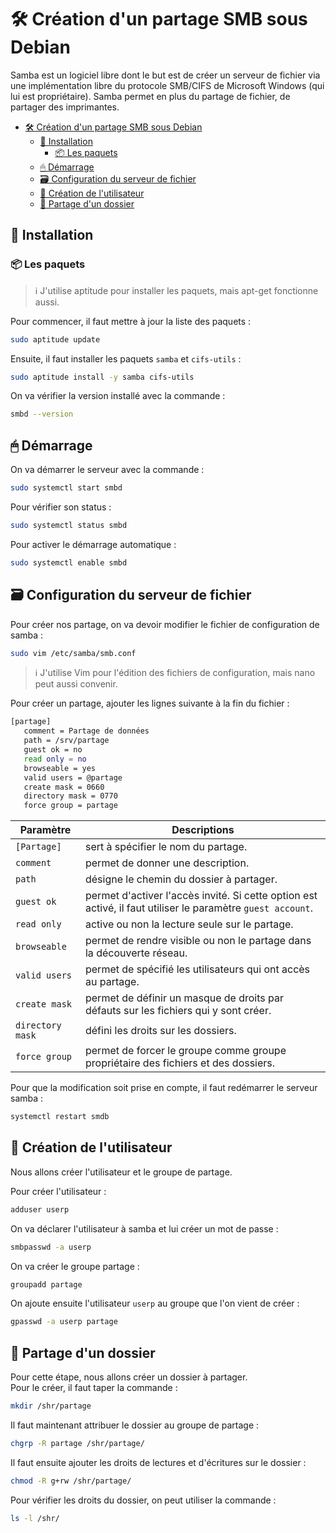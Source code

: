 # 🛠 Création d'un partage SMB sous Debian

Samba est un logiciel libre dont le but est de créer un serveur de fichier via une implémentation libre du protocole SMB/CIFS de Microsoft Windows (qui lui est propriétaire). Samba permet en plus du partage de fichier, de partager des imprimantes.

- [🛠 Création d'un partage SMB sous Debian](#-création-dun-partage-smb-sous-debian)
  - [💽 Installation](#-installation)
    - [📦 Les paquets](#-les-paquets)
  - [🖱 Démarrage](#-démarrage)
  - [🗃 Configuration du serveur de fichier](#-configuration-du-serveur-de-fichier)
  - [👤 Création de l'utilisateur](#-création-de-lutilisateur)
  - [📁 Partage d'un dossier](#-partage-dun-dossier)

## 💽 Installation

### 📦 Les paquets

> ℹ️ J'utilise aptitude pour installer les paquets, mais apt-get fonctionne aussi.

Pour commencer, il faut mettre à jour la liste des paquets :

```bash
sudo aptitude update
```

Ensuite, il faut installer les paquets `samba` et `cifs-utils` :

```bash
sudo aptitude install -y samba cifs-utils
```

On va vérifier la version installé avec la commande :

```bash
smbd --version
```

## 🖱 Démarrage

On va démarrer le serveur avec la commande :

```bash
sudo systemctl start smbd
```

Pour vérifier son status :

```bash
sudo systemctl status smbd
```

Pour activer le démarrage automatique :

```bash
sudo systemctl enable smbd
```

## 🗃 Configuration du serveur de fichier

Pour créer nos partage, on va devoir modifier le fichier de configuration de samba :

```bash
sudo vim /etc/samba/smb.conf
```

> ℹ️ J'utilise Vim pour l'édition des fichiers de configuration, mais nano peut aussi convenir.

Pour créer un partage, ajouter les lignes suivante à la fin du fichier :

```bash
[partage]
   comment = Partage de données
   path = /srv/partage
   guest ok = no
   read only = no
   browseable = yes
   valid users = @partage
   create mask = 0660
   directory mask = 0770
   force group = partage
```

|     Paramètre    |                                                 Descriptions                                                |
| ---------------- | ----------------------------------------------------------------------------------------------------------- |
| `[Partage]`      | sert à spécifier le nom du partage.                                                                         |
| `comment`        | permet de donner une description.                                                                           |
| `path`           | désigne le chemin du dossier à partager.                                                                    |
| `guest ok`       | permet d'activer l'accès invité. Si cette option est activé, il faut utiliser le paramètre `guest account`. |
| `read only`      | active ou non la lecture seule sur le partage.                                                              |
| `browseable`     | permet de rendre visible ou non le partage dans la découverte réseau.                                       |
| `valid users`    | permet de spécifié les utilisateurs qui ont accès au partage.                                               |
| `create mask`    | permet de définir un masque de droits par défauts sur les fichiers qui y sont créer.                        |
| `directory mask` | défini les droits sur les dossiers.                                                                         |
| `force group`    | permet de forcer le groupe comme groupe propriétaire des fichiers et des dossiers.                          |

Pour que la modification soit prise en compte, il faut redémarrer le serveur samba :

```bash
systemctl restart smdb
```

## 👤 Création de l'utilisateur

Nous allons créer l'utilisateur et le groupe de partage.

Pour créer l'utilisateur :

```bash
adduser userp
```

On va déclarer l'utilisateur à samba et lui créer un mot de passe :

```bash
smbpasswd -a userp
```

On va créer le groupe partage :

```bash
groupadd partage
```

On ajoute ensuite l'utilisateur `userp` au groupe que l'on vient de créer :

```bash
gpasswd -a userp partage
```

## 📁 Partage d'un dossier

Pour cette étape, nous allons créer un dossier à partager.  
Pour le créer, il faut taper la commande :  

```bash
mkdir /shr/partage
```

Il faut maintenant attribuer le dossier au groupe de partage :  

```bash
chgrp -R partage /shr/partage/
```

Il faut ensuite ajouter les droits de lectures et d'écritures sur le dossier :

```bash
chmod -R g+rw /shr/partage/
```

Pour vérifier les droits du dossier, on peut utiliser la commande :

```bash
ls -l /shr/
```

<!-- Insérer une image ici -->
